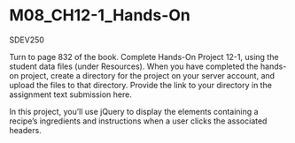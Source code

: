 # M08_CH12-1_Hands-On
SDEV250

Turn to page 832 of the book. Complete Hands-On Project 12-1, using the student data files (under Resources). 
When you have completed the hands-on project, create a directory for the project on your server account, and upload the files to that directory. 
Provide the link to your directory in the assignment text submission here.

In this project, you’ll use jQuery to display the elements containing a recipe’s ingredients and instructions when a user clicks the associated headers.
